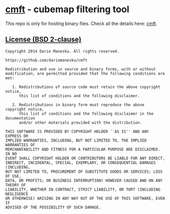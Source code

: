 [cmft](https://github.com/dariomanesku/cmft) - cubemap filtering tool
=====================================================================

This repo is only for hosting binary files. Check all the details here: [cmft](https://github.com/dariomanesku/cmft).

[License (BSD 2-clause)](https://github.com/dariomanesku/cmft/blob/master/LICENSE)
-------------------------------------------------------------------------------

    Copyright 2014 Dario Manesku. All rights reserved.

    https://github.com/dariomanesku/cmft

    Redistribution and use in source and binary forms, with or without
    modification, are permitted provided that the following conditions are met:

       1. Redistributions of source code must retain the above copyright notice,
          this list of conditions and the following disclaimer.

       2. Redistributions in binary form must reproduce the above copyright notice,
          this list of conditions and the following disclaimer in the documentation
          and/or other materials provided with the distribution.

    THIS SOFTWARE IS PROVIDED BY COPYRIGHT HOLDER ``AS IS'' AND ANY EXPRESS OR
    IMPLIED WARRANTIES, INCLUDING, BUT NOT LIMITED TO, THE IMPLIED WARRANTIES OF
    MERCHANTABILITY AND FITNESS FOR A PARTICULAR PURPOSE ARE DISCLAIMED. IN NO
    EVENT SHALL COPYRIGHT HOLDER OR CONTRIBUTORS BE LIABLE FOR ANY DIRECT,
    INDIRECT, INCIDENTAL, SPECIAL, EXEMPLARY, OR CONSEQUENTIAL DAMAGES (INCLUDING,
    BUT NOT LIMITED TO, PROCUREMENT OF SUBSTITUTE GOODS OR SERVICES; LOSS OF USE,
    DATA, OR PROFITS; OR BUSINESS INTERRUPTION) HOWEVER CAUSED AND ON ANY THEORY OF
    LIABILITY, WHETHER IN CONTRACT, STRICT LIABILITY, OR TORT (INCLUDING NEGLIGENCE
    OR OTHERWISE) ARISING IN ANY WAY OUT OF THE USE OF THIS SOFTWARE, EVEN IF
    ADVISED OF THE POSSIBILITY OF SUCH DAMAGE.
